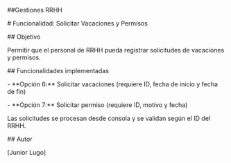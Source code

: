 \##Gestiones RRHH

\# Funcionalidad: Solicitar Vacaciones y Permisos



\## Objetivo

Permitir que el personal de RRHH pueda registrar solicitudes de vacaciones y permisos.



\## Funcionalidades implementadas



\- \*\*Opción 6:\*\* Solicitar vacaciones (requiere ID, fecha de inicio y fecha de fin)

\- \*\*Opción 7:\*\* Solicitar permiso (requiere ID, motivo y fecha)



Las solicitudes se procesan desde consola y se validan según el ID del RRHH.



\## Autor

\[Junior Lugo]



